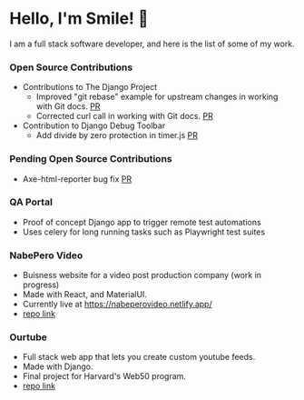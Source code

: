 # Hello, I'm Smile! 👋
I am a full stack software developer, and here is the list of some of my work.

### Open Source Contributions 
- Contributions to The Django Project
  - Improved "git rebase" example for upstream changes in working with Git docs. [PR](https://github.com/django/django/pull/16220)
  - Corrected curl call in working with Git docs. [PR](https://github.com/django/django/pull/16213)
- Contribution to Django Debug Toolbar
  - Add divide by zero protection in timer.js [PR](https://github.com/jazzband/django-debug-toolbar/pull/1687)

### Pending Open Source Contributions
- Axe-html-reporter bug fix [PR](https://github.com/lpelypenko/axe-html-reporter/pull/44)

### QA Portal 
- Proof of concept Django app to trigger remote test automations
- Uses celery for long running tasks such as Playwright test suites 
  
### NabePero Video
- Buisness website for a video post production company (work in progress) 
- Made with React, and MaterialUI.
- Currently live at https://nabeperovideo.netlify.app/
- [repo link](https://github.com/Yuzulix/NabePeroVideo)

### Ourtube
- Full stack web app that lets you create custom youtube feeds.
- Made with Django.
- Final project for Harvard's Web50 program. 
-  [repo link](https://github.com/SmailBestybay/Web50Capstone)


